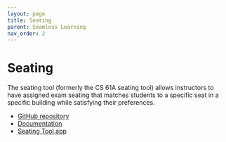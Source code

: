 ```yaml
---
layout: page
title: Seating
parent: Seamless Learning
nav_order: 2
---
```


# Seating

The seating tool (formerly the CS 61A seating tool) allows instructors to have assigned exam seating that matches
students to a specific seat in a specific building while satisfying their preferences.

- [GitHub repository](https://github.com/berkeley-cdss/seating)
- [Documentation](https://github.com/berkeley-cdss/seating/wiki)
- [Seating Tool app](http://seating.eecs.cloud/)
